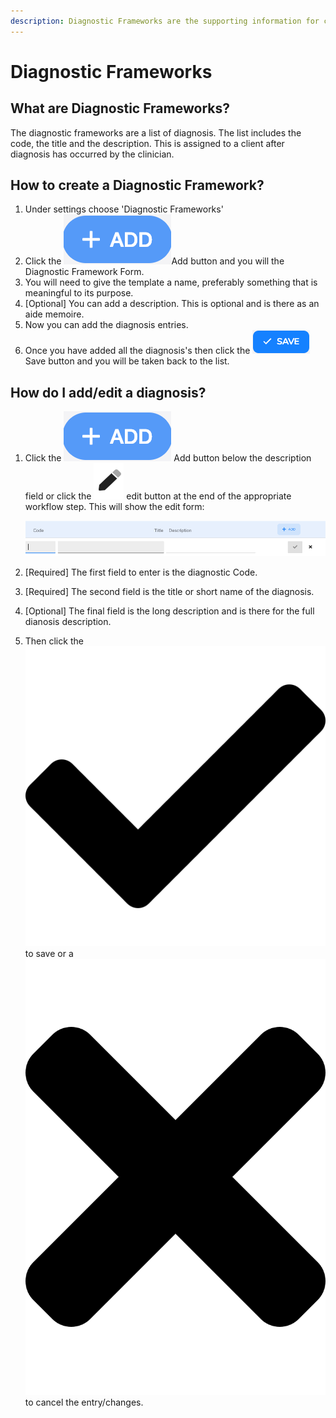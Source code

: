```yaml
---
description: Diagnostic Frameworks are the supporting information for case diagnosis.
---
```


# Diagnostic Frameworks

## What are Diagnostic Frameworks?

The diagnostic frameworks are a list of diagnosis. The list includes the code, the title and the description. This is assigned to a client after diagnosis has occurred by the clinician.

## How to create a Diagnostic Framework? 

1. Under settings choose 'Diagnostic Frameworks'
2. Click the ![](../../.gitbook/assets/screenshot-2019-01-23-at-13.22.51.png)Add button and you will the Diagnostic Framework Form.
3. You will need to give the template a name, preferably something that is meaningful to its purpose.
4. \[Optional\] You can add a description. This is optional and is there as an aide memoire.
5. Now you can add the diagnosis entries. 
6. Once you have added all the diagnosis's then click the ![](../../.gitbook/assets/screenshot-2019-03-21-at-12.58.35.png) Save button and you will be taken back to the list.

## How do I add/edit a diagnosis?

1. Click the ![](../../.gitbook/assets/screenshot-2019-01-23-at-13.22.51.png) Add button below the description field or click the ![](../../.gitbook/assets/screenshot-2020-01-28-at-23.22.21.png) edit button at the end of the appropriate workflow step. This will show the edit form:

   ![](../../.gitbook/assets/screenshot-2020-03-24-at-14.51.56.png) 

2. \[Required\] The first field to enter is the diagnostic Code.
3. \[Required\] The second field is the title or short name of the diagnosis.
4. \[Optional\] The final field is the long description and is there for the full dianosis description.
5. Then click the ![](../../.gitbook/assets/check.svg) to save or a ![](../../.gitbook/assets/times.svg) to cancel the entry/changes.

